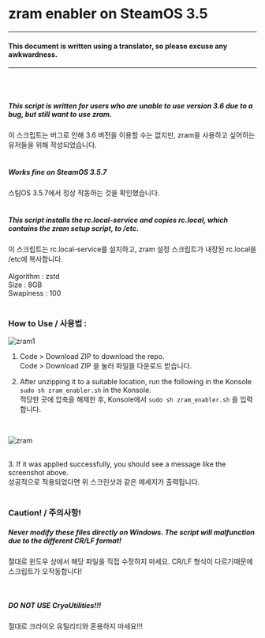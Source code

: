 # zram enabler on SteamOS 3.5
---------
#### This document is written using a translator, so please excuse any awkwardness.
---------
<br/><br/>
##### This script is written for users who are unable to use version 3.6 due to a bug, but still want to use zram.<br/>
이 스크립트는 버그로 인해 3.6 버전을 이용할 수는 없지만, zram을 사용하고 싶어하는 유저들을 위해 작성되었습니다.<br/>
<br/>
##### Works fine on SteamOS 3.5.7<br/>
스팀OS 3.5.7에서 정상 작동하는 것을 확인했습니다.<br/>
<br/>
##### This script installs the rc.local-service and copies rc.local, which contains the zram setup script, to /etc.<br/>
이 스크립트는 rc.local-service를 설치하고, zram 설정 스크립트가 내장된 rc.local을 /etc에 복사합니다.<br/>
<br/>
Algorithm : zstd <br/>
Size : 8GB <br/>
Swapiness : 100 <br/>
<br/>
### How to Use / 사용법 : 

![zram1](https://github.com/cinornu/zramonsteam35/assets/55832850/1c72d5ae-8e04-426f-ae76-27541a9c99d2)

1. Code > Download ZIP to download the repo.<br/>
   Code > Download ZIP 을 눌러 파일을 다운로드 받습니다.<br/>

2. After unzipping it to a suitable location, run the following in the Konsole
``` sudo sh zram_enabler.sh ```
in the Konsole.<br/>
   적당한 곳에 압축을 해제한 후, Konsole에서
``` sudo sh zram_enabler.sh ```
을 입력합니다.<br/>
<br/>

![zram](https://github.com/cinornu/zramonsteam35/assets/55832850/45b4267f-b873-4be7-96e5-371acdb1e862)

<br/>
3. If it was applied successfully, you should see a message like the screenshot above.<br/>
   성공적으로 적용되었다면 위 스크린샷과 같은 메세지가 출력됩니다.<br/>
<br/>

### Caution! / 주의사항!

##### Never modify these files directly on Windows. The script will malfunction due to the different CR/LF format! <br/>
절대로 윈도우 상에서 해당 파일을 직접 수정하지 마세요. CR/LF 형식이 다르기때문에 스크립트가 오작동합니다! <br/>

<br/>

##### DO NOT USE CryoUtilities!!! <br/>
절대로 크라이오 유틸리티와 혼용하지 마세요!!!
